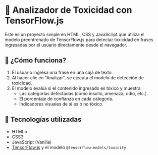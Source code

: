 # 🧪 Analizador de Toxicidad con TensorFlow.js

Este es un proyecto simple en HTML, CSS y JavaScript que utiliza el modelo preentrenado de TensorFlow.js para detectar toxicidad en frases ingresadas por el usuario directamente desde el navegador.

## 🚀 ¿Cómo funciona?

1. El usuario ingresa una frase en una caja de texto.
2. Al hacer clic en "Analizar", se ejecuta el modelo de detección de toxicidad.
3. El modelo evalúa si el contenido ingresado es tóxico y muestra:
   - Las categorías detectadas (como insulto, amenaza, odio, etc.).
   - El porcentaje de confianza en cada categoría.
   - Indicadores visuales de si es o no tóxico.

## 🧰 Tecnologías utilizadas

- HTML5
- CSS3
- JavaScript (Vanilla)
- [TensorFlow.js](https://www.tensorflow.org/js) y el modelo `@tensorflow-models/toxicity`


